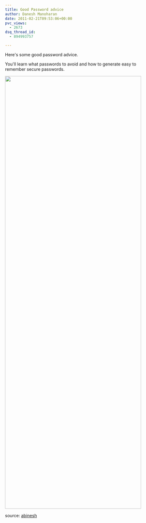 ```yaml
---
title: Good Password advice
author: Danesh Manoharan
date: 2011-02-21T09:53:06+00:00
pvc_views:
  - 2673
dsq_thread_id:
  - 894993757

---
```

Here's some good password advice.

You'll learn what passwords to avoid and how to generate easy to remember secure passwords.

<img loading="lazy" class="alignnone size-medium wp-image-2248" title="110110-ZA-PASSWORD" src="/wp-content/uploads/2011/02/110110-ZA-PASSWORD-450x1427.jpg" alt="" width="450" height="1427" srcset="/wp-content/uploads/2011/02/110110-ZA-PASSWORD-450x1427.jpg 450w, /wp-content/uploads/2011/02/110110-ZA-PASSWORD.jpg 1000w" sizes="(max-width: 450px) 100vw, 450px" /> 

source: [abinesh][1]

 [1]: http://www.abinesh.com/delirium/posts/most-common-passwords-that-you-should-avoid/